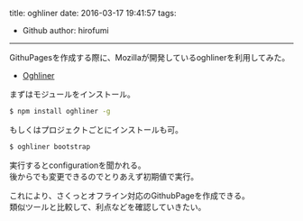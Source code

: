 title: oghliner
date: 2016-03-17 19:41:57
tags:
- Github
author: hirofumi

---
GithuPagesを作成する際に、Mozillaが開発しているoghlinerを利用してみた。

-   [Oghliner](https://mozilla.github.io/oghliner/)

まずはモジュールをインストール。

```bash
$ npm install oghliner -g
```

もしくはプロジェクトごとにインストールも可。

```bash
$ oghliner bootstrap
```

実行するとconfigurationを聞かれる。  
後からでも変更できるのでとりあえず初期値で実行。

これにより、さくっとオフライン対応のGithubPageを作成できる。  
類似ツールと比較して、利点などを確認していきたい。